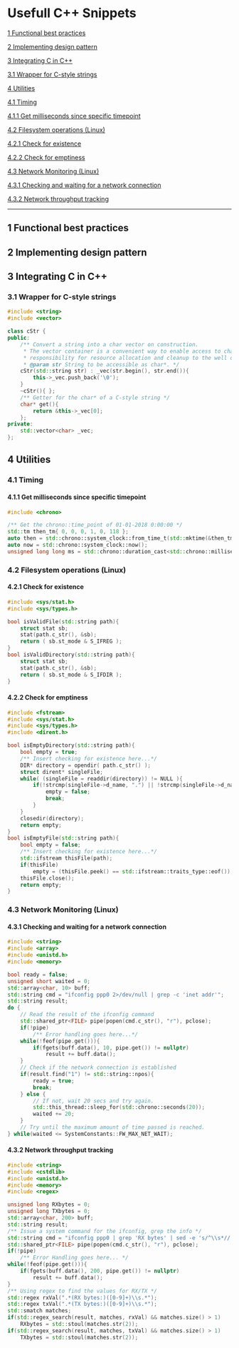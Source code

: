 # Usefull C++ Snippets
[1 Functional best practices](#bp)

[2 Implementing design pattern](#pattern)

[3 Integrating C in C++](#ccpp)

[3.1 Wrapper for C-style strings](#ccpp-cstring-wrapper)

[4 Utilities](#util)

[4.1 Timing](#util-time)

[4.1.1 Get milliseconds since specific timepoint](#util-time-ms)

[4.2 Filesystem operations (Linux)](#util-fs)

[4.2.1 Check for existence](#util-fs-existence)

[4.2.2 Check for emptiness](#util-fs-empty)

[4.3 Network Monitoring (Linux)](#util-net)

[4.3.1 Checking and waiting for a network connection](#util-net-check)

[4.3.2 Network throughput tracking](#util-net-track)

---

## 1 Functional best practices <a name="bp"/>

## 2 Implementing design pattern <a name="pattern"/>

## 3 Integrating C in C++ <a name="ccpp"/>

### 3.1 Wrapper for C-style strings <a name="ccpp-cstring-wrapper"/>
```cpp
#include <string>
#include <vector>

class cStr {
public:
	/** Convert a string into a char vector on construction.
	 * The vector container is a convenient way to enable access to char*'s while leaving the 
	 * responsibility for resource allocation and cleanup to the well defined STL.
	 * @param str String to be accessible as char*. */
	cStr(std::string str) : _vec(str.begin(), str.end()){
		this->_vec.push_back('\0');
	}
	~cStr(){ };
	/** Getter for the char* of a C-style string */
	char* get(){
		return &this->_vec[0];
	};
private:
	std::vector<char> _vec;
};
```

## 4 Utilities <a name="util"/>

### 4.1 Timing <a name="util-time"/>

#### 4.1.1 Get milliseconds since specific timepoint <a name="util-time-ms"/>
```cpp
#include <chrono>

/** Get the chrono::time_point of 01-01-2018 0:00:00 */
std::tm then_tm{ 0, 0, 0, 1, 0, 118 };
auto then = std::chrono::system_clock::from_time_t(std::mktime(&then_tm));
auto now = std::chrono::system_clock::now();
unsigned long long ms = std::chrono::duration_cast<std::chrono::milliseconds>(now - then).count();
```

### 4.2 Filesystem operations (Linux) <a name="util-fs"/>

#### 4.2.1 Check for existence <a name="util-fs-existence"/>
```cpp
#include <sys/stat.h>
#include <sys/types.h>

bool isValidFile(std::string path){
    struct stat sb;
    stat(path.c_str(), &sb);
    return ( sb.st_mode & S_IFREG );
}
bool isValidDirectory(std::string path){
	struct stat sb;
	stat(path.c_str(), &sb);
	return ( sb.st_mode & S_IFDIR );
}
```

#### 4.2.2 Check for emptiness <a name="util-fs-empty"/>
```cpp
#include <fstream>
#include <sys/stat.h>
#include <sys/types.h>
#include <dirent.h>

bool isEmptyDirectory(std::string path){
	bool empty = true;
	/** Insert checking for existence here...*/
	DIR* directory = opendir( path.c_str() );
	struct dirent* singleFile;
	while( (singleFile = readdir(directory)) != NULL ){
		if(!strcmp(singleFile->d_name, ".") || !strcmp(singleFile->d_name, "..")){
			empty = false;
			break;
		}
	}
	closedir(directory);
	return empty;
}
bool isEmptyFile(std::string path){
	bool empty = false;
	/** Insert checking for existence here...*/
	std::ifstream thisFile(path);
	if(thisFile)
		empty = (thisFile.peek() == std::ifstream::traits_type::eof());
	thisFile.close();
	return empty;
}
```

### 4.3 Network Monitoring (Linux) <a name="util-net"/>

#### 4.3.1 Checking and waiting for a network connection <a name="util-net-check"/>
```cpp
#include <string>
#include <array>
#include <unistd.h>
#include <memory>

bool ready = false;
unsigned short waited = 0;
std::array<char, 10> buff;
std::string cmd = "ifconfig ppp0 2>/dev/null | grep -c 'inet addr'";
std::string result;
do {
	// Read the result of the ifconfig command
	std::shared_ptr<FILE> pipe(popen(cmd.c_str(), "r"), pclose);
	if(!pipe)
		/** Error handling goes here...*/
	while(!feof(pipe.get())){
		if(fgets(buff.data(), 10, pipe.get()) != nullptr)
			result += buff.data();
	}
	// Check if the network connection is established
	if(result.find("1") != std::string::npos){
		ready = true;
		break;
	} else {
		// If not, wait 20 secs and try again.
		std::this_thread::sleep_for(std::chrono::seconds(20));
		waited += 20;
	}
	// Try until the maximum amount of time passed is reached.
} while(waited <= SystemConstants::FW_MAX_NET_WAIT);
```

#### 4.3.2 Network throughput tracking <a name="util-net-track"/>
```cpp
#include <string>
#include <cstdlib>
#include <unistd.h>
#include <memory>
#include <regex>

unsigned long RXbytes = 0;
unsigned long TXbytes = 0;
std::array<char, 200> buff;
std::string result;
/** Issue a system command for the ifconfig, grep the info */
std::string cmd = "ifconfig ppp0 | grep 'RX bytes' | sed -e 's/^\\s*//'";
std::shared_ptr<FILE> pipe(popen(cmd.c_str(), "r"), pclose);
if(!pipe)
	/** Error Handling goes here... */
while(!feof(pipe.get())){
	if(fgets(buff.data(), 200, pipe.get()) != nullptr)
		result += buff.data();
}
/** Using regex to find the values for RX/TX */
std::regex rxVal(".*(RX bytes:)([0-9]+)\\s.*");
std::regex txVal(".*(TX bytes:)([0-9]+)\\s.*");
std::smatch matches;
if(std::regex_search(result, matches, rxVal) && matches.size() > 1)
	RXbytes = std::stoul(matches.str(2));
if(std::regex_search(result, matches, txVal) && matches.size() > 1)
	TXbytes = std::stoul(matches.str(2));
```
